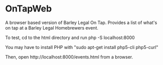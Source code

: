 OnTapWeb
========

A browser based version of Barley Legal On Tap.  Provides a list of what's on tap at a Barley Legal Homebrewers event.

To test, cd to the html directory and run
php -S localhost:8000

You may have to install PHP with 
"sudo apt-get install php5-cli php5-curl"

Then, open http://localhost:8000/events.html from a browser.
